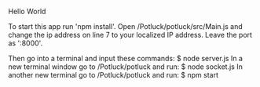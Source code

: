 Hello World

To start this app run 'npm install'. Open /Potluck/potluck/src/Main.js and change the ip address on line 7 to your localized IP address. Leave the port as ':8000'.

Then go into a terminal and input these commands:
$ node server.js
In a new terminal window go to /Potluck/potluck and run:
$ node socket.js
In another new terminal go to /Potluck/potluck and run:
$ npm start
